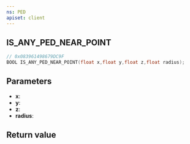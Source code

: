 ```yaml
---
ns: PED
apiset: client
---
```

## IS_ANY_PED_NEAR_POINT

```c
// 0x083961498679DC9F
BOOL IS_ANY_PED_NEAR_POINT(float x,float y,float z,float radius);
```


## Parameters
* **x**:
* **y**:
* **z**:
* **radius**:

## Return value